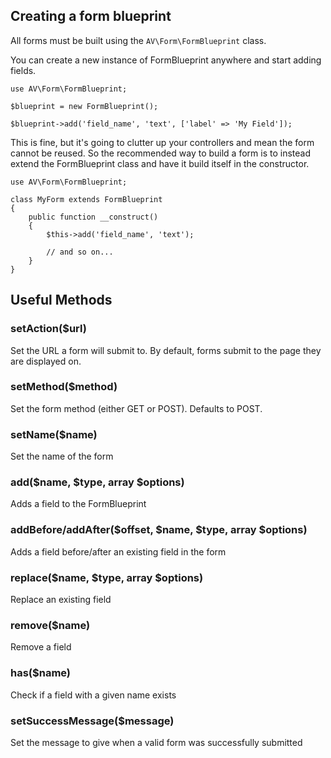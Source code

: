 ## Creating a form blueprint

All forms must be built using the `AV\Form\FormBlueprint` class.

You can create a new instance of FormBlueprint anywhere and start adding fields.

    use AV\Form\FormBlueprint;

    $blueprint = new FormBlueprint();
    
    $blueprint->add('field_name', 'text', ['label' => 'My Field']);

This is fine, but it's going to clutter up your controllers and mean the form cannot be reused. So the recommended way to build a form is to instead extend the FormBlueprint class and have it build itself in the constructor.

    use AV\Form\FormBlueprint;
    
    class MyForm extends FormBlueprint
    {
        public function __construct()
        {
            $this->add('field_name', 'text');
            
            // and so on...
        }
    }

## Useful Methods

### setAction($url)

Set the URL a form will submit to. By default, forms submit to the page they are displayed on.

### setMethod($method)

Set the form method (either GET or POST). Defaults to POST.

### setName($name)

Set the name of the form

### add($name, $type, array $options)

Adds a field to the FormBlueprint

### addBefore/addAfter($offset, $name, $type, array $options)

Adds a field before/after an existing field in the form

### replace($name, $type, array $options)

Replace an existing field

### remove($name)

Remove a field

### has($name)

Check if a field with a given name exists

### setSuccessMessage($message)

Set the message to give when a valid form was successfully submitted
